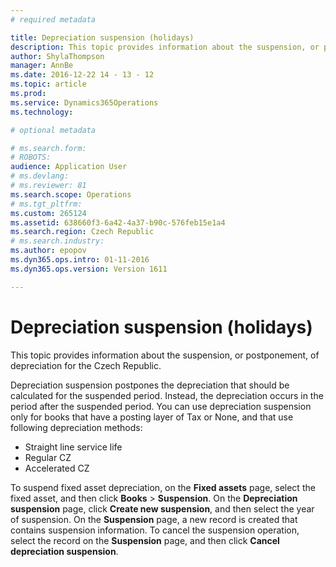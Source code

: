 ```yaml
---
# required metadata

title: Depreciation suspension (holidays)
description: This topic provides information about the suspension, or postponement, of depreciation for the Czech Republic.
author: ShylaThompson
manager: AnnBe
ms.date: 2016-12-22 14 - 13 - 12
ms.topic: article
ms.prod: 
ms.service: Dynamics365Operations
ms.technology: 

# optional metadata

# ms.search.form: 
# ROBOTS: 
audience: Application User
# ms.devlang: 
# ms.reviewer: 81
ms.search.scope: Operations
# ms.tgt_pltfrm: 
ms.custom: 265124
ms.assetid: 638660f3-6a42-4a37-b90c-576feb15e1a4
ms.search.region: Czech Republic
# ms.search.industry: 
ms.author: epopov
ms.dyn365.ops.intro: 01-11-2016
ms.dyn365.ops.version: Version 1611

---
```


# Depreciation suspension (holidays)

This topic provides information about the suspension, or postponement, of depreciation for the Czech Republic.

Depreciation suspension postpones the depreciation that should be calculated for the suspended period. Instead, the depreciation occurs in the period after the suspended period. You can use depreciation suspension only for books that have a posting layer of Tax or None, and that use following depreciation methods:

-   Straight line service life
-   Regular CZ
-   Accelerated CZ

To suspend fixed asset depreciation, on the **Fixed assets** page, select the fixed asset, and then click **Books** &gt; **Suspension**. On the **Depreciation suspension** page, click **Create new suspension**, and then select the year of suspension. On the **Suspension** page, a new record is created that contains suspension information. To cancel the suspension operation, select the record on the **Suspension** page, and then click **Cancel depreciation suspension**.

